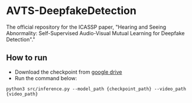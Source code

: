 # AVTS-DeepfakeDetection
The official repository for the ICASSP paper, "Hearing and Seeing Abnormality: Self-Supervised Audio-Visual Mutual Learning for Deepfake Detection"."

## How to run
- Download the checkpoint from [google drive](https://drive.google.com/file/d/1KAmPNMWRS2hHh_cvQB-L0hjKDvtmJfbU/view?usp=sharing)
- Run the command below:

`python3 src/inference.py --model_path {checkpoint_path} --video_path {video_path}`
